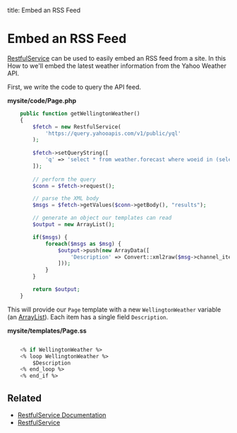 title: Embed an RSS Feed

# Embed an RSS Feed

[RestfulService](api:RestfulService) can be used to easily embed an RSS feed from a site. In this How to we'll embed the latest 
weather information from the Yahoo Weather API.

First, we write the code to query the API feed.

**mysite/code/Page.php**


```php
    public function getWellingtonWeather() 
    {
        $fetch = new RestfulService(
            'https://query.yahooapis.com/v1/public/yql'
        );
        
        $fetch->setQueryString([
            'q' => 'select * from weather.forecast where woeid in (select woeid from geo.places(1) where text="Wellington, NZ")'
        ]);
        
        // perform the query
        $conn = $fetch->request();

        // parse the XML body
        $msgs = $fetch->getValues($conn->getBody(), "results");

        // generate an object our templates can read
        $output = new ArrayList();

        if($msgs) {
            foreach($msgs as $msg) {
                $output->push(new ArrayData([
                    'Description' => Convert::xml2raw($msg->channel_item_description)
                ]));
            }
        }

        return $output;
    }

```

This will provide our `Page` template with a new `WellingtonWeather` variable (an [ArrayList](api:SilverStripe\ORM\ArrayList)). Each item has a 
single field `Description`.

**mysite/templates/Page.ss**


```ss

    <% if WellingtonWeather %>
    <% loop WellingtonWeather %>
        $Description
    <% end_loop %>
    <% end_if %>
```

## Related

* [RestfulService Documentation](../restfulservice)
* [RestfulService](api:RestfulService)
